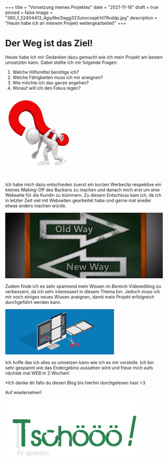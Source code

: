 +++
title = "Vorsetzung meines Projektes"
date = "2021-11-16"
draft = true
pinned = false
image = "360_f_52404413_4giy6ke3iagg323unocxqalrhl79vddp.jpg"
description = "Heute habe ich an meinem Projekt weitergearbeitet!"
+++
# Der Weg ist das Ziel!

Heute habe ich mir Gedanken dazu gemacht wie ich mein Projekt am besten umsetzten kann. Dabei stellte ich mir folgende Fragen:

1. Welche Hilfsmittel benötige ich?
2. Welche Fähigkeiten muss ich mir aneignen?
3. Wie möchte ich das ganze angehen?
4. Worauf will ich den Fokus legen?

![](question.gif)

Ich habe mich dazu entschieden zuerst ein kurzen Werbeclip respektive ein kleines Making-Off des Backens zu machen und danach mich erst um eine Webseite für die Kundin zu kümmern. Zu diesem Entschluss kam ich, da ich in letzter Zeit viel mit Webseiten gearbeitet habe und gerne mal wieder etwas anders machen würde.

![](fig-10-10-2016_22-46-29-1024x427.jpg)

Zudem finde ich es sehr spannend mein Wissen im Bereich Videoediting zu verbessern, da ich sehr interessiert in diesem Thema bin. Jedoch muss ich mir noch einiges neues Wissen aneignen, damit mein Projekt erfolgreich durchgeführt werden kann.

![](herunterladen.png)

Ich hoffe das ich alles so umsetzen kann wie ich es mir vorstelle. Ich bin sehr gespannt wie das Endergebnis aussehen wird und freue mich aufs nächste mal WEB in 2 Wochen!

\*Ich danke dir falls du diesen Blog bis hierhin durchgelesen hast <3

Auf wiedersehen!

![](unnamed.gif)